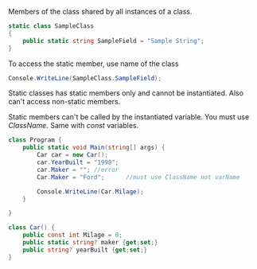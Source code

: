Members of the class shared by all instances of a class.

```c#
static class SampleClass
{
	public static string SampleField = "Sample String";
}
```

To access the static member, use name of the class
```c#
Console.WriteLine(SampleClass.SampleField);
```

Static classes has static members only and cannot be instantiated. Also can't access non-static members.

Static members can't be called by the instantiated variable. You must use *ClassName*. Same with *const* variables.
```csharp
class Program {
	public static void Main(string[] args) {
		Car car = new Car();
		car.YearBuilt = "1998";
		car.Maker = ""; //error
		Car.Maker = "Ford";      //must use ClassName not varName

		Console.WriteLine(Car.Milage);
	}

}

class Car() {
	public const int Milage = 0;
	public static string? maker {get;set;}
	public string? yearBuilt {get;set;}
}
```
